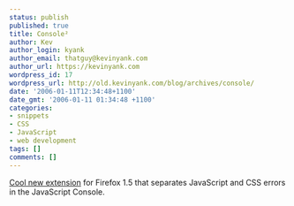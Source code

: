 ```yaml
---
status: publish
published: true
title: Console²
author: Kev
author_login: kyank
author_email: thatguy@kevinyank.com
author_url: https://kevinyank.com
wordpress_id: 17
wordpress_url: http://old.kevinyank.com/blog/archives/console/
date: '2006-01-11T12:34:48+1100'
date_gmt: '2006-01-11 01:34:48 +1100'
categories:
- snippets
- CSS
- JavaScript
- web development
tags: []
comments: []
---
```

<p><a href="https://addons.mozilla.org/extensions/moreinfo.php?id=1815&application=firefox">Cool new extension</a> for Firefox 1.5 that separates JavaScript and CSS errors in the JavaScript Console.</p>
